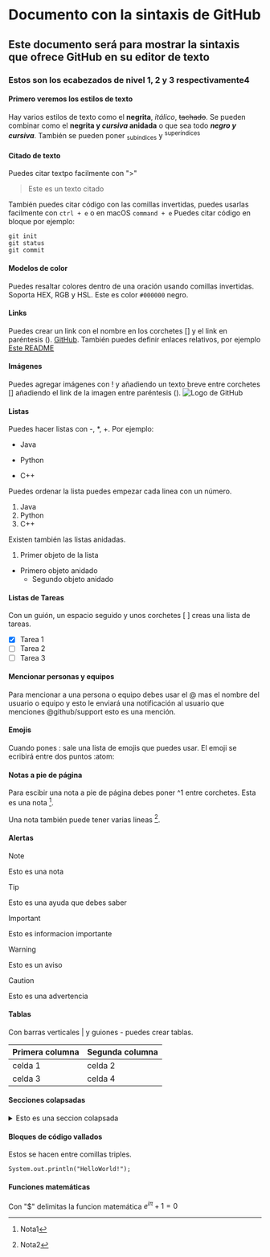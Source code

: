 # Documento con la sintaxis de GitHub
## Este documento será para mostrar la sintaxis que ofrece GitHub en su editor de texto
### Estos son los ecabezados de nivel 1, 2 y 3 respectivamente4

#### Primero veremos los estilos de texto

Hay varios estilos de texto como el **negrita**, _itálico_, ~~tachado~~. Se pueden combinar como el **negrita y _cursiva_ anidada** o que sea todo ***negro y cursiva***. También se pueden poner <sub>subíndices</sub> y <sup>superíndices</sup>

#### Citado de texto

Puedes citar textpo facilmente con ">"
> Este es un texto citado

También puedes citar código con las comillas invertidas, puedes usarlas facilmente con `ctrl + e` o en macOS `command + e`
Puedes citar código en bloque por ejemplo:
```
git init
git status
git commit
```

#### Modelos de color

Puedes resaltar colores dentro de una oración usando comillas invertidas. Soporta HEX, RGB y HSL.
Este es color `#000000` negro.

#### Links

Puedes crear un link con el nombre en los corchetes [] y el link en paréntesis (). [GitHub](https://github.com/).
También puedes definir enlaces relativos, por ejemplo [Este README](README.md)

#### Imágenes

Puedes agregar imágenes con ! y añadiendo un texto breve entre corchetes [] añadiendo el link de la imagen entre paréntesis ().
![Logo de GitHub](https://github.githubassets.com/assets/GitHub-Mark-ea2971cee799.png)

#### Listas

Puedes hacer listas con -, *, +. Por ejemplo:
- Java
* Python
+ C++

Puedes ordenar la lista puedes empezar cada linea con un número.

1. Java
2. Python
3. C++

Existen también las listas anidadas.

1. Primer objeto de la lista
  - Primero objeto anidado
    - Segundo objeto anidado

#### Listas de Tareas

Con un guión, un espacio seguido y unos corchetes [ ] creas una lista de tareas.

- [x] Tarea 1
- [ ] Tarea 2
- [ ] Tarea 3

#### Mencionar personas y equipos

Para mencionar a una persona o equipo debes usar el @ mas el nombre del usuario o equipo y esto le enviará una notificación al usuario que menciones
@github/support esto es una mención.

#### Emojis

Cuando pones : sale una lista de emojis que puedes usar. El emoji se ecribirá entre dos puntos :atom:

#### Notas a pie de página

Para escibir una nota a pie de página debes poner ^1 entre corchetes.
Esta es una nota [^1].

Una nota también puede tener varias lineas [^2].

[^1]: Nota1

[^2]: Nota2

#### Alertas

> [!NOTE]
> Esto es una nota

> [!TIP]
> Esto es una ayuda que debes saber

> [!IMPORTANT]
> Esto es informacion importante

> [!WARNING]
> Esto es un aviso

> [!CAUTION]
> Esto es una advertencia

<!-- Puedes hacer comentarios con la misma sintaxis que en html -->

#### Tablas

Con barras verticales | y guiones - puedes crear tablas.

| Primera columna | Segunda columna |
| ------------- | ------------- |
| celda 1  | celda 2  |
| celda 3  | celda 4  |

#### Secciones colapsadas

<details>

<summary>Esto es una seccion colapsada</summary>

Para hacer una sección colapsada debes escribir "< details >" y "< sumary >" y posteriormente cerrar estos.

</details>

#### Bloques de código vallados

Estos se hacen entre comillas triples.

```
System.out.println("HelloWorld!");
```

#### Funciones matemáticas

Con "$" delimitas la funcion matemática ${\displaystyle e^{i\pi }+1=0}$
